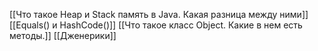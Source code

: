 [[Что такое Heap и Stack память в Java. Какая разница между ними]]
[[Equals() и HashCode()]]
[[Что такое класс Object. Какие в нем есть методы.]]
[[Дженерики]]
